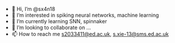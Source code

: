 - 👋 Hi, I’m @sx4n18
- 👀 I’m interested in spiking neural networks, machine learning
- 🌱 I’m currently learning SNN, spinnaker
- 💞️ I’m looking to collaborate on ...
- 📫 How to reach me s2033411@ed.ac.uk, s.xie-13@sms.ed.ac.uk

<!---
sx4n18/sx4n18 is a ✨ special ✨ repository because its `README.md` (this file) appears on your GitHub profile.
You can click the Preview link to take a look at your changes.
--->
